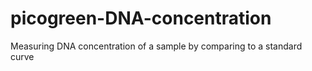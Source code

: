 # picogreen-DNA-concentration
Measuring DNA concentration of a sample by comparing to a standard curve
